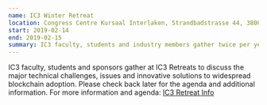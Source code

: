 ```yaml
---
name: IC3 Winter Retreat
location: Congress Centre Kursaal Interlaken, Strandbadstrasse 44, 3800 Interlaken, Switzerland
start: 2019-02-14
end: 2019-02-15
summary: IC3 faculty, students and industry members gather twice per year to discuss the major technical challenges and innovative solutions to widespread blockchain adoption.
---
```


IC3 faculty, students and sponsors gather at IC3 Retreats to discuss the major technical challenges, issues and innovative solutions to widespread blockchain adoption. Please check back later for the agenda and additional information.
For more information and agenda: <a
        href="https://github.com/bl4ck5un/ic3-website/files/2696956/IC3.website.2019.Winter.Retreat.Dec.19.docx">IC3 Retreat Info</a>
        
